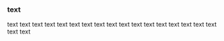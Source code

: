 ### text
text text text text text text text text text text text text text text text text text text text 
